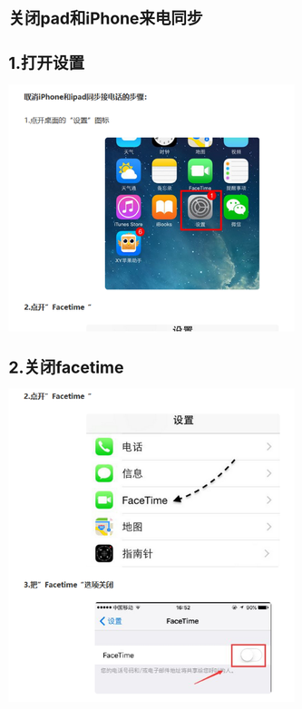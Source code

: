 # 关闭pad和iPhone来电同步

# 1.打开设置

![](images/WechatIMG39633.png)

# 2.关闭facetime

![](images/WechatIMG39634.png)
